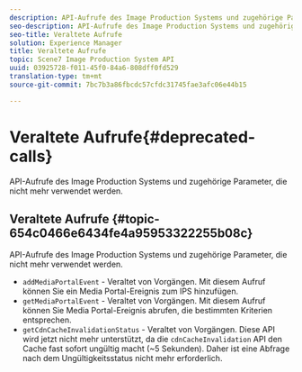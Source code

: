 ```yaml
---
description: API-Aufrufe des Image Production Systems und zugehörige Parameter, die nicht mehr verwendet werden.
seo-description: API-Aufrufe des Image Production Systems und zugehörige Parameter, die nicht mehr verwendet werden.
seo-title: Veraltete Aufrufe
solution: Experience Manager
title: Veraltete Aufrufe
topic: Scene7 Image Production System API
uuid: 03925728-f011-45f0-84a6-808dff0fd529
translation-type: tm+mt
source-git-commit: 7bc7b3a86fbcdc57cfdc31745fae3afc06e44b15

---
```



# Veraltete Aufrufe{#deprecated-calls}

API-Aufrufe des Image Production Systems und zugehörige Parameter, die nicht mehr verwendet werden.

## Veraltete Aufrufe {#topic-654c0466e6434fe4a95953322255b08c}

API-Aufrufe des Image Production Systems und zugehörige Parameter, die nicht mehr verwendet werden.

* `addMediaPortalEvent` - Veraltet von Vorgängen. Mit diesem Aufruf können Sie ein Media Portal-Ereignis zum IPS hinzufügen.
* `getMediaPortalEvent` - Veraltet von Vorgängen. Mit diesem Aufruf können Sie Media Portal-Ereignis abrufen, die bestimmten Kriterien entsprechen.
* `getCdnCacheInvalidationStatus` - Veraltet von Vorgängen. Diese API wird jetzt nicht mehr unterstützt, da die `cdnCacheInvalidation` API den Cache fast sofort ungültig macht (~5 Sekunden). Daher ist eine Abfrage nach dem Ungültigkeitsstatus nicht mehr erforderlich.


